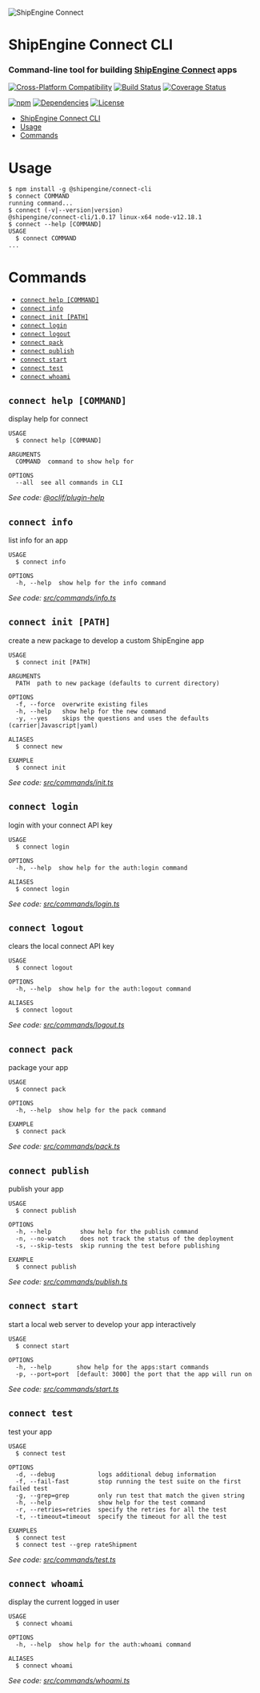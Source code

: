 ![ShipEngine Connect](https://connect.shipengine.com/img/logos/shipengine-connect-logo.png)

# ShipEngine Connect CLI

### Command-line tool for building [ShipEngine Connect](https://connect.shipengine.com/) apps

[![Cross-Platform Compatibility](https://shipengine.github.io/img/badges/os-badges.svg)](https://github.com/ShipEngine/connect-cli/actions)
[![Build Status](https://github.com/ShipEngine/connect-cli/workflows/CI-CD/badge.svg)](https://github.com/ShipEngine/connect-cli/actions)
[![Coverage Status](https://coveralls.io/repos/github/ShipEngine/connect-cli/badge.svg?branch=master)](https://coveralls.io/github/ShipEngine/connect-cli)

[![npm](https://img.shields.io/npm/v/@shipengine/connect-cli.svg)](https://www.npmjs.com/package/@shipengine/connect-cli)
[![Dependencies](https://david-dm.org/ShipEngine/connect-cli.svg)](https://david-dm.org/ShipEngine/connect-cli)
[![License](https://img.shields.io/npm/l/@shipengine/connect-cli.svg)](LICENSE)

<!-- toc -->
* [ShipEngine Connect CLI](#shipengine-connect-cli)
* [Usage](#usage)
* [Commands](#commands)
<!-- tocstop -->

# Usage

<!-- usage -->
```sh-session
$ npm install -g @shipengine/connect-cli
$ connect COMMAND
running command...
$ connect (-v|--version|version)
@shipengine/connect-cli/1.0.17 linux-x64 node-v12.18.1
$ connect --help [COMMAND]
USAGE
  $ connect COMMAND
...
```
<!-- usagestop -->

# Commands

<!-- commands -->
* [`connect help [COMMAND]`](#connect-help-command)
* [`connect info`](#connect-info)
* [`connect init [PATH]`](#connect-init-path)
* [`connect login`](#connect-login)
* [`connect logout`](#connect-logout)
* [`connect pack`](#connect-pack)
* [`connect publish`](#connect-publish)
* [`connect start`](#connect-start)
* [`connect test`](#connect-test)
* [`connect whoami`](#connect-whoami)

## `connect help [COMMAND]`

display help for connect

```
USAGE
  $ connect help [COMMAND]

ARGUMENTS
  COMMAND  command to show help for

OPTIONS
  --all  see all commands in CLI
```

_See code: [@oclif/plugin-help](https://github.com/oclif/plugin-help/blob/v3.2.0/src/commands/help.ts)_

## `connect info`

list info for an app

```
USAGE
  $ connect info

OPTIONS
  -h, --help  show help for the info command
```

_See code: [src/commands/info.ts](https://github.com/ShipEngine/connect-cli/blob/v1.0.17/src/commands/info.ts)_

## `connect init [PATH]`

create a new package to develop a custom ShipEngine app

```
USAGE
  $ connect init [PATH]

ARGUMENTS
  PATH  path to new package (defaults to current directory)

OPTIONS
  -f, --force  overwrite existing files
  -h, --help   show help for the new command
  -y, --yes    skips the questions and uses the defaults (carrier|Javascript|yaml)

ALIASES
  $ connect new

EXAMPLE
  $ connect init
```

_See code: [src/commands/init.ts](https://github.com/ShipEngine/connect-cli/blob/v1.0.17/src/commands/init.ts)_

## `connect login`

login with your connect API key

```
USAGE
  $ connect login

OPTIONS
  -h, --help  show help for the auth:login command

ALIASES
  $ connect login
```

_See code: [src/commands/login.ts](https://github.com/ShipEngine/connect-cli/blob/v1.0.17/src/commands/login.ts)_

## `connect logout`

clears the local connect API key

```
USAGE
  $ connect logout

OPTIONS
  -h, --help  show help for the auth:logout command

ALIASES
  $ connect logout
```

_See code: [src/commands/logout.ts](https://github.com/ShipEngine/connect-cli/blob/v1.0.17/src/commands/logout.ts)_

## `connect pack`

package your app

```
USAGE
  $ connect pack

OPTIONS
  -h, --help  show help for the pack command

EXAMPLE
  $ connect pack
```

_See code: [src/commands/pack.ts](https://github.com/ShipEngine/connect-cli/blob/v1.0.17/src/commands/pack.ts)_

## `connect publish`

publish your app

```
USAGE
  $ connect publish

OPTIONS
  -h, --help        show help for the publish command
  -n, --no-watch    does not track the status of the deployment
  -s, --skip-tests  skip running the test before publishing

EXAMPLE
  $ connect publish
```

_See code: [src/commands/publish.ts](https://github.com/ShipEngine/connect-cli/blob/v1.0.17/src/commands/publish.ts)_

## `connect start`

start a local web server to develop your app interactively

```
USAGE
  $ connect start

OPTIONS
  -h, --help       show help for the apps:start commands
  -p, --port=port  [default: 3000] the port that the app will run on
```

_See code: [src/commands/start.ts](https://github.com/ShipEngine/connect-cli/blob/v1.0.17/src/commands/start.ts)_

## `connect test`

test your app

```
USAGE
  $ connect test

OPTIONS
  -d, --debug            logs additional debug information
  -f, --fail-fast        stop running the test suite on the first failed test
  -g, --grep=grep        only run test that match the given string
  -h, --help             show help for the test command
  -r, --retries=retries  specify the retries for all the test
  -t, --timeout=timeout  specify the timeout for all the test

EXAMPLES
  $ connect test
  $ connect test --grep rateShipment
```

_See code: [src/commands/test.ts](https://github.com/ShipEngine/connect-cli/blob/v1.0.17/src/commands/test.ts)_

## `connect whoami`

display the current logged in user

```
USAGE
  $ connect whoami

OPTIONS
  -h, --help  show help for the auth:whoami command

ALIASES
  $ connect whoami
```

_See code: [src/commands/whoami.ts](https://github.com/ShipEngine/connect-cli/blob/v1.0.17/src/commands/whoami.ts)_
<!-- commandsstop -->
